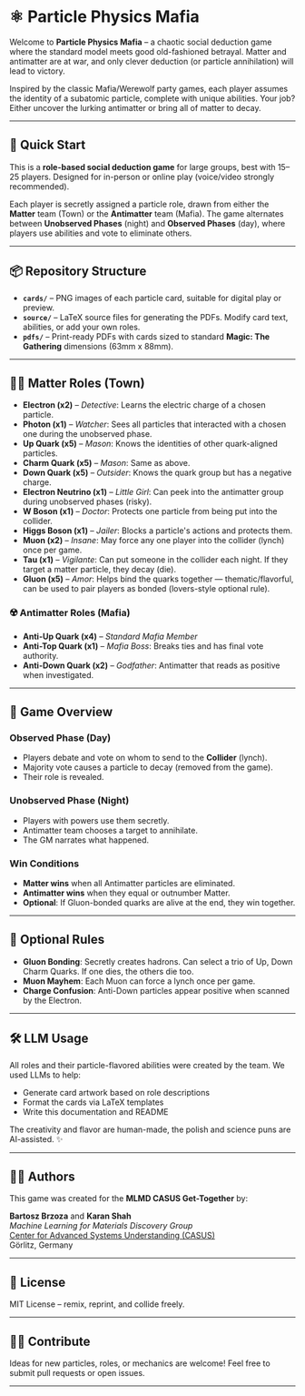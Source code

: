# ⚛️ Particle Physics Mafia

Welcome to **Particle Physics Mafia** – a chaotic social deduction game where the standard model meets good old-fashioned betrayal. Matter and antimatter are at war, and only clever deduction (or particle annihilation) will lead to victory.

Inspired by the classic Mafia/Werewolf party games, each player assumes the identity of a subatomic particle, complete with unique abilities. Your job? Either uncover the lurking antimatter or bring all of matter to decay.

---

## 🚀 Quick Start

This is a **role-based social deduction game** for large groups, best with 15–25 players. Designed for in-person or online play (voice/video strongly recommended).

Each player is secretly assigned a particle role, drawn from either the **Matter** team (Town) or the **Antimatter** team (Mafia). The game alternates between **Unobserved Phases** (night) and **Observed Phases** (day), where players use abilities and vote to eliminate others.

---

## 📦 Repository Structure
- **`cards/`** – PNG images of each particle card, suitable for digital play or preview.
- **`source/`** – LaTeX source files for generating the PDFs. Modify card text, abilities, or add your own roles.
- **`pdfs/`** – Print-ready PDFs with cards sized to standard **Magic: The Gathering** dimensions (63mm x 88mm).

---

## 🧍‍♂️ Matter Roles (Town)
- **Electron (x2)** – *Detective*: Learns the electric charge of a chosen particle.
- **Photon (x1)** – *Watcher*: Sees all particles that interacted with a chosen one during the unobserved phase.
- **Up Quark (x5)** – *Mason*: Knows the identities of other quark-aligned particles.
- **Charm Quark (x5)** – *Mason*: Same as above.
- **Down Quark (x5)** – *Outsider*: Knows the quark group but has a negative charge.
- **Electron Neutrino (x1)** – *Little Girl*: Can peek into the antimatter group during unobserved phases (risky).
- **W Boson (x1)** – *Doctor*: Protects one particle from being put into the collider.
- **Higgs Boson (x1)** – *Jailer*: Blocks a particle's actions and protects them.
- **Muon (x2)** – *Insane*: May force any one player into the collider (lynch) once per game.
- **Tau (x1)** – *Vigilante*: Can put someone in the collider each night. If they target a matter particle, they decay (die).
- **Gluon (x5)** – *Amor*: Helps bind the quarks together — thematic/flavorful, can be used to pair players as bonded (lovers-style optional rule).

### ☢️ Antimatter Roles (Mafia)
- **Anti-Up Quark (x4)** – *Standard Mafia Member*
- **Anti-Top Quark (x1)** – *Mafia Boss*: Breaks ties and has final vote authority.
- **Anti-Down Quark (x2)** – *Godfather*: Antimatter that reads as positive when investigated.

---

## 🎲 Game Overview

### Observed Phase (Day)
- Players debate and vote on whom to send to the **Collider** (lynch).
- Majority vote causes a particle to decay (removed from the game).
- Their role is revealed.

### Unobserved Phase (Night)
- Players with powers use them secretly.
- Antimatter team chooses a target to annihilate.
- The GM narrates what happened.

### Win Conditions
- **Matter wins** when all Antimatter particles are eliminated.
- **Antimatter wins** when they equal or outnumber Matter.
- **Optional**: If Gluon-bonded quarks are alive at the end, they win together.

---

## 🧠 Optional Rules

- **Gluon Bonding**: Secretly creates hadrons. Can select a trio of Up, Down Charm Quarks. If one dies, the others die too.
- **Muon Mayhem**: Each Muon can force a lynch once per game.
- **Charge Confusion**: Anti-Down particles appear positive when scanned by the Electron.

---

## 🛠️ LLM Usage

All roles and their particle-flavored abilities were created by the team. We used LLMs to help:

- Generate card artwork based on role descriptions
- Format the cards via LaTeX templates
- Write this documentation and README

The creativity and flavor are human-made, the polish and science puns are AI-assisted. ✨

---

## 👨‍🔬 Authors

This game was created for the **MLMD CASUS Get-Together** by:

**Bartosz Brzoza** and **Karan Shah**  
_Machine Learning for Materials Discovery Group_  
[Center for Advanced Systems Understanding (CASUS)](https://www.casus.science/)  
Görlitz, Germany

---

## 📘 License

MIT License – remix, reprint, and collide freely.

---

## 👩‍🔬 Contribute

Ideas for new particles, roles, or mechanics are welcome! Feel free to submit pull requests or open issues.

---
